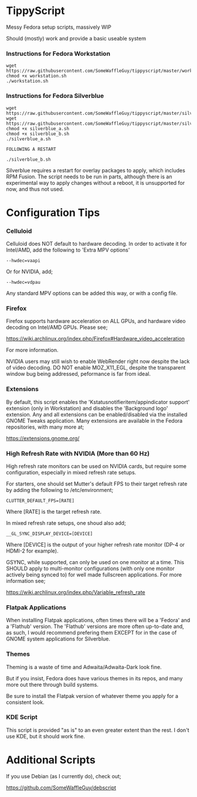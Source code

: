 # TippyScript
Messy Fedora setup scripts, massively WIP

Should (mostly) work and provide a basic useable system

### Instructions for Fedora Workstation

```
wget https://raw.githubusercontent.com/SomeWaffleGuy/tippyscript/master/workstation.sh
chmod +x workstation.sh
./workstation.sh
```

### Instructions for Fedora Silverblue

```
wget https://raw.githubusercontent.com/SomeWaffleGuy/tippyscript/master/silverblue_a.sh
wget https://raw.githubusercontent.com/SomeWaffleGuy/tippyscript/master/silverblue_b.sh
chmod +x silverblue_a.sh
chmod +x silverblue_b.sh
./silverblue_a.sh

FOLLOWING A RESTART

./silverblue_b.sh
```

Silverblue requires a restart for overlay packages to apply, which includes RPM Fusion. The script needs to be run in parts, although there is an experimental way to apply changes without a reboot, it is unsupported for now, and thus not used.

# Configuration Tips
### Celluloid

Celluloid does NOT default to hardware decoding. In order to activate it for Intel/AMD, add the following to 'Extra MPV options'

```
--hwdec=vaapi
```

Or for NVIDIA, add;

```
--hwdec=vdpau
```

Any standard MPV options can be added this way, or with a config file.

### Firefox

Firefox supports hardware acceleration on ALL GPUs, and hardware video decoding on Intel/AMD GPUs. Please see;

https://wiki.archlinux.org/index.php/Firefox#Hardware_video_acceleration

For more information.

NVIDIA users may still wish to enable WebRender right now despite the lack of video decoding. DO NOT enable MOZ_X11_EGL, despite the transparent window bug being addressed, peformance is far from ideal.

### Extensions

By default, this script enables the 'Kstatusnotifieritem/appindicator support' extension (only in Workstation) and disables the 'Background logo' extension. Any and all extensions can be enabled/disabled via the installed GNOME Tweaks application. Many extensions are available in the Fedora repositories, with many more at;

https://extensions.gnome.org/

### High Refresh Rate with NVIDIA (More than 60 Hz)

High refresh rate monitors can be used on NVIDIA cards, but require some configuration, especially in mixed refresh rate setups.

For starters, one should set Mutter's default FPS to their target refresh rate by adding the following to /etc/environment;
```
CLUTTER_DEFAULT_FPS=[RATE]
```

Where [RATE] is the target refresh rate.

In mixed refresh rate setups, one shoud also add;
```
__GL_SYNC_DISPLAY_DEVICE=[DEVICE]
```

Where [DEVICE] is the output of your higher refresh rate monitor (DP-4 or HDMI-2 for example).

GSYNC, while supported, can only be used on one monitor at a time. This SHOULD apply to multi-monitor configurations (with only one monitor actively being synced to) for well made fullscreen applications. For more information see;

https://wiki.archlinux.org/index.php/Variable_refresh_rate

### Flatpak Applications

When installing Flatpak applications, often times there will be a 'Fedora' and a 'Flathub' version. The 'Flathub' versions are more often up-to-date and, as such, I would recommend prefering them EXCEPT for in the case of GNOME system applications for Silverblue.

### Themes

Theming is a waste of time and Adwaita/Adwaita-Dark look fine.

But if you insist, Fedora does have various themes in its repos, and many more out there through build systems.

Be sure to install the Flatpak version of whatever theme you apply for a consistent look.

### KDE Script

This script is provided "as is" to an even greater extent than the rest. I don't use KDE, but it should work fine.

# Additional Scripts
If you use Debian (as I currently do), check out;

https://github.com/SomeWaffleGuy/debscript
